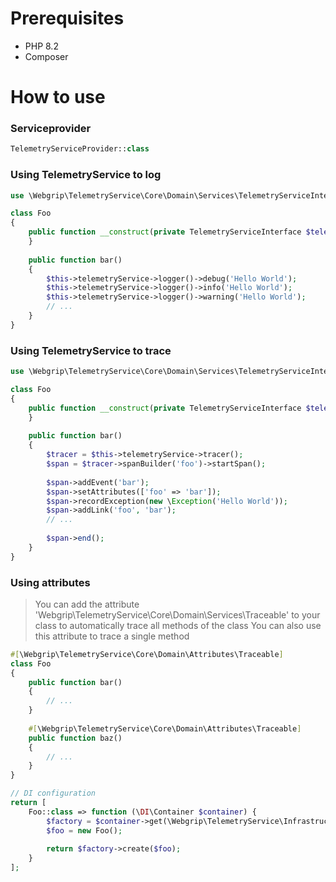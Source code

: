 # Prerequisites

- PHP 8.2
- Composer

# How to use

### Serviceprovider
```php
TelemetryServiceProvider::class
```

### Using TelemetryService to log
```php
use \Webgrip\TelemetryService\Core\Domain\Services\TelemetryServiceInterface;

class Foo
{
    public function __construct(private TelemetryServiceInterface $telemetryService) {
    }
    
    public function bar()
    {
        $this->telemetryService->logger()->debug('Hello World');
        $this->telemetryService->logger()->info('Hello World');
        $this->telemetryService->logger()->warning('Hello World');
        // ... 
    }
}
```


### Using TelemetryService to trace
```php
use \Webgrip\TelemetryService\Core\Domain\Services\TelemetryServiceInterface;

class Foo
{
    public function __construct(private TelemetryServiceInterface $telemetryService) {
    }
    
    public function bar()
    {
        $tracer = $this->telemetryService->tracer();
        $span = $tracer->spanBuilder('foo')->startSpan();
        
        $span->addEvent('bar');
        $span->setAttributes(['foo' => 'bar']);
        $span->recordException(new \Exception('Hello World'));
        $span->addLink('foo', 'bar');
        // ... 
        
        $span->end();
    }
}
```

### Using attributes
> You can add the attribute 'Webgrip\TelemetryService\Core\Domain\Services\Traceable' to your class to automatically trace all methods of the class
> You can also use this attribute to trace a single method

```php
#[\Webgrip\TelemetryService\Core\Domain\Attributes\Traceable]
class Foo
{
    public function bar()
    {
        // ...
    }
    
    #[\Webgrip\TelemetryService\Core\Domain\Attributes\Traceable]
    public function baz()
    {
        // ...
    }
}
```

```php
// DI configuration
return [
    Foo::class => function (\DI\Container $container) {
        $factory = $container->get(\Webgrip\TelemetryService\Infrastructure\Factories\TracedClassFactory::class)
        $foo = new Foo();
        
        return $factory->create($foo);
    }
];
```
